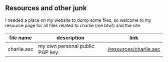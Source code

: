 ## Resources and other junk

I needed a place on my website to dump some files, so welcome to my resource page for all files related to charlie (me btw!) and the site

| file name  | description            | link                                           |
| ---------- | ---------------------- | ---------------------------------------------- |
| charlie.asc | my own personal public PGP key. | [/resources/charlie.asc](https://t480.dev/resources/charlie.asc) |
